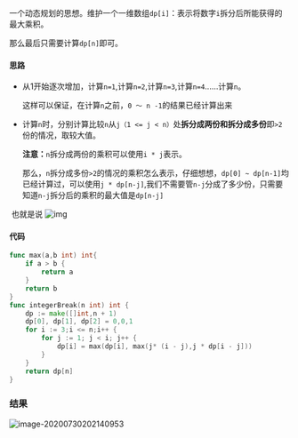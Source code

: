 

一个动态规划的思想。维护一个一维数组`dp[i]`：表示将数字`i`拆分后所能获得的最大乘积。

那么最后只需要计算`dp[n]`即可。

#### 思路

- 从1开始逐次增加，计算`n=1`,计算`n=2`,计算`n=3`,计算`n=4`......计算`n`。

  这样可以保证，在计算`n`之前，`0 ～ n -1`的结果已经计算出来

- 计算`n`时，分别计算比较`n`从`j（1 <= j < n）`处**拆分成两份和拆分成多份**即`>2`份的情况，取较大值。

  **注意：**`n`拆分成两份的乘积可以使用`i * j`表示。
  
  那么，`n`拆分成多份`>2`的情况的乘积怎么表示，仔细想想，`dp[0] ~ dp[n-1]`均已经计算过，可以使用`j * dp[n-j]`,我们不需要管`n-j`分成了多少份，只需要知道`n-j`拆分后的乘积的最大值是`dp[n-j]`

​       也就是说        ![img](file:////tmp/wps-yex/ksohtml/wpsehx4dM.jpg) 

#### 代码

```go
func max(a,b int) int{
	if a > b {
		return a
	}
	return b
}
func integerBreak(n int) int {
	dp := make([]int,n + 1)
	dp[0], dp[1], dp[2] = 0,0,1
	for i := 3;i <= n;i++ {
		for j := 1; j < i; j++ {
			dp[i] = max(dp[i], max(j* (i - j),j * dp[i - j]))
		}
	}
	return dp[n]
}
```

### 结果

![image-20200730202140953](/home/yex/Desktop/image-20200730202140953.png)
